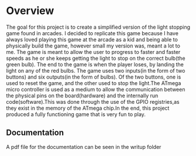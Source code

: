 # Overview
The goal for this project is to create a simplified version of the light stopping game found in
arcades. I decided to replicate this game because I have always loved playing this game at
the arcade as a kid and being able to physically build the game, however small my version
was, meant a lot to me. The game is meant to allow the user to progress to faster and faster
speeds as he or she keeps getting the light to stop on the correct bulb(the green bulb). The
end to the game is when the player loses, by landing the light on any of the red bulbs. The
game uses two inputs(in the form of two buttons) and six outputs(in the form of bulbs). Of
the two buttons, one is used to reset the game, and the other used to stop the light.The
ATmega micro controller is used as a medium to allow the communication between the
physical pins on the board(hardware) and the internally run code(software).This was done
through the use of the GPIO registries,as they exist in the memory of the ATmega chip.In
the end, this project produced a fully functioning game that is very fun to play.

## Documentation

A pdf file for the documentation can be seen in the writup folder
